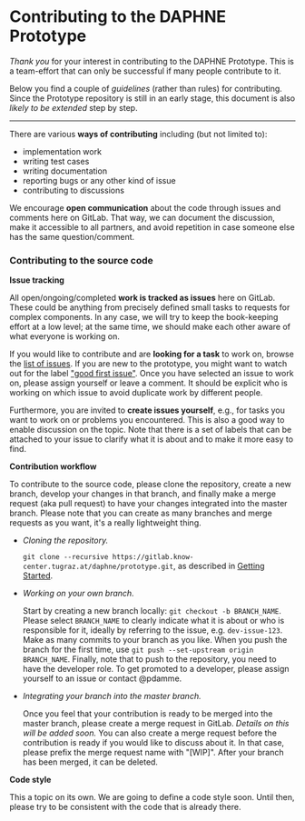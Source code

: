# Contributing to the DAPHNE Prototype

*Thank you* for your interest in contributing to the DAPHNE Prototype.
This is a team-effort that can only be successful if many people contribute to it.

Below you find a couple of *guidelines* (rather than rules) for contributing.
Since the Prototype repository is still in an early stage, this document is also *likely to be extended* step by step.

-----

There are various **ways of contributing** including (but not limited to):
- implementation work
- writing test cases
- writing documentation
- reporting bugs or any other kind of issue
- contributing to discussions

We encourage **open communication** about the code through issues and comments here on GitLab.
That way, we can document the discussion, make it accessible to all partners, and avoid repetition in case someone else has the same question/comment.

### Contributing to the source code

**Issue tracking**

All open/ongoing/completed **work is tracked as issues** here on GitLab.
These could be anything from precisely defined small tasks to requests for complex components.
In any case, we will try to keep the book-keeping effort at a low level; at the same time, we should make each other aware of what everyone is working on.

If you would like to contribute and are **looking for a task** to work on, browse the [list of issues](https://gitlab.know-center.tugraz.at/daphne/prototype/-/issues).
If you are new to the prototype, you might want to watch out for the label ["good first issue"](https://gitlab.know-center.tugraz.at/daphne/prototype/-/issues?label_name%5B%5D=good+first+issue).
Once you have selected an issue to work on, please assign yourself or leave a comment.
It should be explicit who is working on which issue to avoid duplicate work by different people.

Furthermore, you are invited to **create issues yourself**, e.g., for tasks you want to work on or problems you encountered.
This is also a good way to enable discussion on the topic.
Note that there is a set of labels that can be attached to your issue to clarify what it is about and to make it more easy to find.

**Contribution workflow**

To contribute to the source code, please clone the repository, create a new branch, develop your changes in that branch, and finally make a merge request (aka pull request) to have your changes integrated into the master branch.
Please note that you can create as many branches and merge requests as you want, it's a really lightweight thing.

- *Cloning the repository.*

  `git clone --recursive https://gitlab.know-center.tugraz.at/daphne/prototype.git`, as described in [Getting Started](https://gitlab.know-center.tugraz.at/daphne/prototype/-/blob/master/doc/GettingStarted.md).

- *Working on your own branch.*
  
  Start by creating a new branch locally: `git checkout -b BRANCH_NAME`.
  Please select `BRANCH_NAME` to clearly indicate what it is about or who is responsible for it, ideally by referring to the issue, e.g. `dev-issue-123`.
  Make as many commits to your branch as you like.
  When you push the branch for the first time, use `git push --set-upstream origin BRANCH_NAME`.
  Finally, note that to push to the repository, you need to have the developer role.
  To get promoted to a developer, please assign yourself to an issue or contact @pdamme.

- *Integrating your branch into the master branch.*

  Once you feel that your contribution is ready to be merged into the master branch, please create a merge request in GitLab.
  *Details on this will be added soon.*
  You can also create a merge request before the contribution is ready if you would like to discuss about it.
  In that case, please prefix the merge request name with "[WIP]".
  After your branch has been merged, it can be deleted.

**Code style**

This a topic on its own.
We are going to define a code style soon.
Until then, please try to be consistent with the code that is already there.
